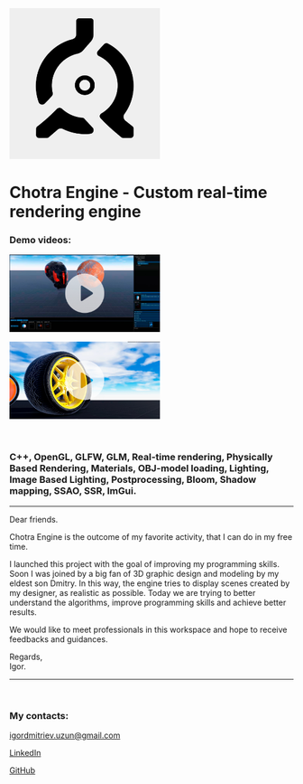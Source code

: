 <p>
    <img src="logo/Logo_png.png" width="267"
         height="267" alt="Logo">
</p>

<h1><strong>Chotra Engine - Custom real-time rendering engine </strong></h1>


<h3><strong>Demo videos: </strong></h3>

<p>
    <a href="https://www.linkedin.com/posts/igor-uzun_c-opengl-glfw-glm-imgui-real-time-activity-7068134556163276800-ata5?utm_source=share&utm_medium=member_android&lipi=urn%3Ali%3Apage%3Ad_flagship3_profile_view_base%3BrqdU8tTwQAud%2FzUqqqss%2Bg%3D%3D" target="_blank">
        <img src="logo/img2.png" width="267"
             height="137" alt="Logo">
    </a>
</p>
<p>
    <a href="https://www.linkedin.com/posts/igor-uzun_after-a-short-pause-back-to-my-favorite-activity-7117918831917826048-2UPr?utm_source=share&utm_medium=member_desktop" target="_blank">
        <img src="logo/img1.png" width="267"
             height="137" alt="Logo">
    </a>
</p>


<br>
<h3>
    <strong>
        C++, OpenGL, GLFW, GLM, Real-time rendering, Physically Based Rendering, Materials, OBJ-model loading, Lighting, Image Based Lighting, Postprocessing, Bloom, Shadow mapping, SSAO, SSR, ImGui.
    </strong>
</h3>
<hr>

<p>Dear friends.</p>

<p>Chotra Engine is the outcome of my favorite activity, that I can do in my free time.</p>

<p>I launched this project with the goal of improving my programming skills. Soon I was joined by a big fan of 3D graphic design and modeling by my eldest son Dmitry. In this way, the engine tries to display scenes created by my designer, as realistic as possible. Today we are trying to better understand the algorithms, improve programming skills and achieve better results.</p>

<p>We would like to meet professionals in this workspace and hope to receive feedbacks and guidances.</p>

<p>Regards, <br>Igor.</p>
<hr>
<br>
<h3><strong>My contacts:</strong></h3>
<p><a href="mailto:igordmitriev@gmail.com">igordmitriev.uzun@gmail.com</a></p>
<p><a href="https://www.linkedin.com/in/igor-uzun" target="_blank">LinkedIn</a></p>
<p><a href="https://www.github.com/Uzunig" target="_blank">GitHub</a></p>


